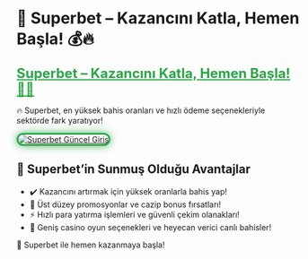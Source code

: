 <h1>🎯 Superbet – Kazancını Katla, Hemen Başla! 💰🔥</h1>  

<a href="https://cutt.ly/SuperLink" title="Superbet Güncel Giriş" style="color: #28a745; font-size: 24px; font-weight: bold;">Superbet – Kazancını Katla, Hemen Başla! 🎰💎</a>  

🔥 Superbet, en yüksek bahis oranları ve hızlı ödeme seçenekleriyle sektörde fark yaratıyor!  

<a href="https://cutt.ly/SuperLink" title="Superbet Güncel Giriş">  
<img src="https://i.ibb.co/BtMhhf6/g-venligiris.jpg" alt="Superbet Güncel Giriş" style="max-width: 100%; border: 3px solid #28a745; border-radius: 15px; box-shadow: 0px 0px 15px rgba(40, 167, 69, 0.8);">  
</a>  

<h2>🚀 Superbet’in Sunmuş Olduğu Avantajlar</h2>  
<ul>
  <li>✔️ Kazancını artırmak için yüksek oranlarla bahis yap!</li>
  <li>🎁 Üst düzey promosyonlar ve cazip bonus fırsatları!</li>
  <li>⚡️ Hızlı para yatırma işlemleri ve güvenli çekim olanakları!</li>
  <li>🎲 Geniş casino oyun seçenekleri ve heyecan verici canlı bahisler!</li>
</ul>

💎 Superbet ile hemen kazanmaya başla!  

